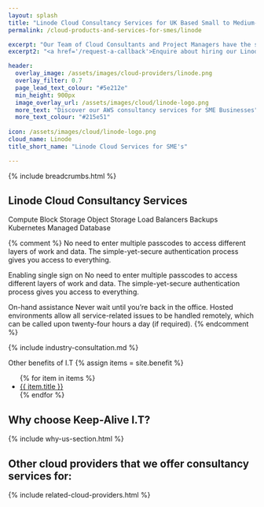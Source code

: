 ```yaml
---
layout: splash 
title: "Linode Cloud Consultancy Services for UK Based Small to Medium-sized Enterprise Businesses (SMEs)"
permalink: /cloud-products-and-services-for-smes/linode

excerpt: "Our Team of Cloud Consultants and Project Managers have the specialist skills required to Architect, Develop, Deploy, and Manage complex I.T workloads on Linode Cloud infrastructure."
excerpt2: "<a href='/request-a-callback'>Enquire about hiring our Linode Cloud expertise today</a>, and your SME business could soon be on its way to utilising the benefits associated with Cloud hosted workloads."

header:
  overlay_image: /assets/images/cloud-providers/linode.png
  overlay_filter: 0.7 
  page_lead_text_colour: "#5e212e"
  min_height: 900px
  image_overlay_url: /assets/images/cloud/linode-logo.png 
  more_text: "Discover our AWS consultancy services for SME Businesses"
  more_text_colour: "#215e51"
  
icon: /assets/images/cloud/linode-logo.png
cloud_name: Linode
title_short_name: "Linode Cloud Services for SME's"

---
```


{% include breadcrumbs.html %}

## <i class="fas fa-cloud page-title-icon" aria-hidden="true"></i> Linode Cloud Consultancy Services

Compute
Block Storage
Object Storage
Load Balancers
Backups
Kubernetes
Managed Database


{% comment %}
No need to enter multiple passcodes to access different layers of work and data. The simple-yet-secure authentication process gives you access to everything.


Enabling single sign on
No need to enter multiple passcodes to access different layers of work and data. The simple-yet-secure authentication process gives you access to everything.

On-hand assistance
Never wait until you’re back in the office. Hosted environments allow all service-related issues to be handled remotely, which can be called upon twenty-four hours a day (if required).
{% endcomment %}

{% include industry-consultation.md %}


Other benefits of I.T
{% assign items = site.benefit %}
<ul class="">
    {% for item in items %}
        <li><a href="{{ item.url }}">{{ item.title }}</a></li>
    {% endfor %}
</ul>

## Why choose Keep-Alive I.T?
{% include why-us-section.html %}

## Other cloud providers that we offer consultancy services for:
{% include related-cloud-providers.html %}